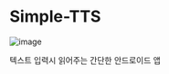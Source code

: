 # Simple-TTS
![image](https://github.com/user-attachments/assets/fdf54988-bc9b-4238-8dc5-7071346221ff)

텍스트 입력시 읽어주는 간단한 안드로이드 앱
